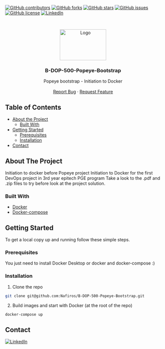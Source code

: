 [![GitHub contributors](https://img.shields.io/github/contributors/Nafiros/B-DOP-500-Popeye-Bootstrap?style=for-the-badge)](https://github.com/Nafiros/B-DOP-500-Popeye-Bootstrap/graphs/contributors)
[![GitHub forks](https://img.shields.io/github/forks/Nafiros/B-DOP-500-Popeye-Bootstrap?style=for-the-badge)](https://github.com/Nafiros/B-DOP-500-Popeye-Bootstrap/network)
[![GitHub stars](https://img.shields.io/github/stars/Nafiros/B-DOP-500-Popeye-Bootstrap?style=for-the-badge)](https://github.com/Nafiros/B-DOP-500-Popeye-Bootstrap/stargazers)
[![GitHub issues](https://img.shields.io/github/issues/Nafiros/B-DOP-500-Popeye-Bootstrap?style=for-the-badge)](https://github.com/Nafiros/B-DOP-500-Popeye-Bootstrap/issues)
[![GitHub license](https://img.shields.io/github/license/Nafiros/B-DOP-500-Popeye-Bootstrap?style=for-the-badge)](https://github.com/Nafiros/B-DOP-500-Popeye-Bootstrap)
[![LinkedIn][linkedin-shield]][linkedin-url]



<!-- PROJECT LOGO -->
<br />
<p align="center">
  <a href="https://github.com/github_username/repo_name">
    <img src="https://developers.redhat.com/blog/wp-content/uploads/2015/01/docker-whale-home-logo.png" alt="Logo" width="150" height="100">
  </a>

  <h3 align="center">B-DOP-500-Popeye-Bootstrap</h3>

  <p align="center">
    Popeye bootstrap - Initiation to Docker
    <br />
    <br />
    <a href="https://github.com/Nafiros/B-DOP-500-Popeye-Bootstrap/issues">Report Bug</a>
    ·
    <a href="https://github.com/Nafiros/B-DOP-500-Popeye-Bootstrap/issues">Request Feature</a>
  </p>
</p>



<!-- TABLE OF CONTENTS -->
## Table of Contents

* [About the Project](#about-the-project)
  * [Built With](#built-with)
* [Getting Started](#getting-started)
  * [Prerequisites](#prerequisites)
  * [Installation](#installation)
* [Contact](#contact)



<!-- ABOUT THE PROJECT -->
## About The Project

Initiation to docker before Popeye project
Initiation to Docker for the first DevOps project in 3rd year epitech PGE program
Take a look to the .pdf and .zip files to try before look at the project solution.


### Built With

* [Docker](https://docs.docker.com/get-docker/)
* [Docker-compose](https://docs.docker.com/get-docker/)


<!-- GETTING STARTED -->
## Getting Started

To get a local copy up and running follow these simple steps.

### Prerequisites

You just need to install Docker Desktop or docker and docker-compose :)

### Installation

1. Clone the repo
```sh
git clone git@github.com:Nafiros/B-DOP-500-Popeye-Bootstrap.git
```
2. Build images and start with Docker (at the root of the repo)
```sh
docker-compose up
```



<!-- CONTACT -->
## Contact

[![LinkedIn][linkedin-shield]][linkedin-url] 





<!-- MARKDOWN LINKS & IMAGES -->
[linkedin-shield]: https://img.shields.io/badge/-LinkedIn-black.svg?style=for-the-badge&logo=linkedin&colorB=555
[linkedin-url]: https://www.linkedin.com/in/jean-gaillon-954018153/

